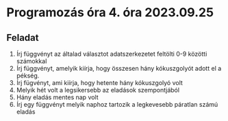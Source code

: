 # Programozás óra 4. óra 2023.09.25

## Feladat
1. Írj függvényt az általad választot adatszerkezetet feltölti 0-9 közötti számokkal
1. Írj függvényt, amelyik kiírja, hogy összesen hány kókuszgolyót adott el a pékség.
1. Írj fügvényt, ami kiírja, hogy hetente hány kókuszgolyó volt
1. Melyik hét volt a legsikersebb az eladások szempontjából
1. Hány eladás mentes nap volt
1. Írj egy függvényt melyik naphoz tartozik a legkevesebb páratlan számú eladás